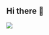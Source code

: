 ## Hi there 👋

<!--
**jzteam/jzteam** is a ✨ _special_ ✨ repository because its `README.md` (this file) appears on your GitHub profile.

Here are some ideas to get you started:

- 🔭 I’m currently working on ...
- 🌱 I’m currently learning ...
- 👯 I’m looking to collaborate on ...
- 🤔 I’m looking for help with ...
- 💬 Ask me about ...
- 📫 How to reach me: ...
- 😄 Pronouns: ...
- ⚡ Fun fact: ...
-->



<p>
  <img align="left" src="https://github-profile-trophy.vercel.app/?username=LouisLiu00&theme=onedark&column=-1&margin-w=15" />
</p>
